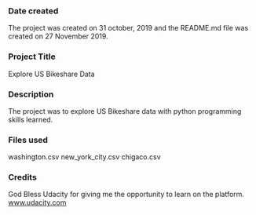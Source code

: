 ### Date created
The project was created on 31 october, 2019 and the README.md file was created on 27 November 2019.

### Project Title

Explore US Bikeshare Data

### Description
The project was to explore US Bikeshare data with python programming skills learned.

### Files used
washington.csv 
new_york_city.csv
chigaco.csv 

### Credits
God Bless Udacity for giving me the opportunity to learn on the platform. www.udacity.com 

